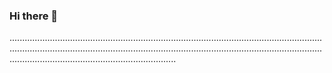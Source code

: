 ### Hi there 👋

..........................................................................................................................................................................................................................................................................................................................